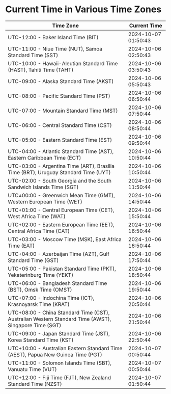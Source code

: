# Current Time in Various Time Zones

| Time Zone | Current Time |
|-----------|--------------|
| UTC-12:00 - Baker Island Time (BIT) | 2024-10-07 01:50:43 |
| UTC-11:00 - Niue Time (NUT), Samoa Standard Time (SST) | 2024-10-06 02:50:43 |
| UTC-10:00 - Hawaii-Aleutian Standard Time (HAST), Tahiti Time (TAHT) | 2024-10-06 03:50:43 |
| UTC-09:00 - Alaska Standard Time (AKST) | 2024-10-06 05:50:43 |
| UTC-08:00 - Pacific Standard Time (PST) | 2024-10-06 06:50:44 |
| UTC-07:00 - Mountain Standard Time (MST) | 2024-10-06 07:50:44 |
| UTC-06:00 - Central Standard Time (CST) | 2024-10-06 08:50:44 |
| UTC-05:00 - Eastern Standard Time (EST) | 2024-10-06 09:50:44 |
| UTC-04:00 - Atlantic Standard Time (AST), Eastern Caribbean Time (ECT) | 2024-10-06 10:50:44 |
| UTC-03:00 - Argentina Time (ART), Brasília Time (BRT), Uruguay Standard Time (UYT) | 2024-10-06 10:50:44 |
| UTC-02:00 - South Georgia and the South Sandwich Islands Time (SGT) | 2024-10-06 11:50:44 |
| UTC±00:00 - Greenwich Mean Time (GMT), Western European Time (WET) | 2024-10-06 14:50:44 |
| UTC+01:00 - Central European Time (CET), West Africa Time (WAT) | 2024-10-06 15:50:44 |
| UTC+02:00 - Eastern European Time (EET), Central Africa Time (CAT) | 2024-10-06 16:50:44 |
| UTC+03:00 - Moscow Time (MSK), East Africa Time (EAT) | 2024-10-06 16:50:44 |
| UTC+04:00 - Azerbaijan Time (AZT), Gulf Standard Time (GST) | 2024-10-06 17:50:44 |
| UTC+05:00 - Pakistan Standard Time (PKT), Yekaterinburg Time (YEKT) | 2024-10-06 18:50:44 |
| UTC+06:00 - Bangladesh Standard Time (BST), Omsk Time (OMST) | 2024-10-06 19:50:44 |
| UTC+07:00 - Indochina Time (ICT), Krasnoyarsk Time (KRAT) | 2024-10-06 20:50:44 |
| UTC+08:00 - China Standard Time (CST), Australian Western Standard Time (AWST), Singapore Time (SGT) | 2024-10-06 21:50:44 |
| UTC+09:00 - Japan Standard Time (JST), Korea Standard Time (KST) | 2024-10-06 22:50:44 |
| UTC+10:00 - Australian Eastern Standard Time (AEST), Papua New Guinea Time (PGT) | 2024-10-07 00:50:44 |
| UTC+11:00 - Solomon Islands Time (SBT), Vanuatu Time (VUT) | 2024-10-07 00:50:44 |
| UTC+12:00 - Fiji Time (FJT), New Zealand Standard Time (NZST) | 2024-10-07 01:50:44 |
